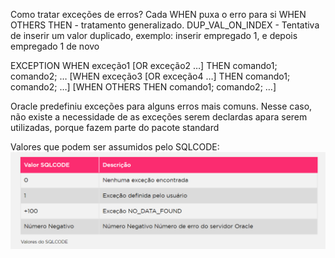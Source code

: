 Como tratar exceções de erros?
Cada WHEN puxa o erro para si 
WHEN OTHERS THEN - tratamento generalizado.
DUP_VAL_ON_INDEX - Tentativa de inserir um valor duplicado, exemplo: inserir empregado 1, e depois empregado 1 de novo

EXCEPTION
WHEN exceção1 [OR exceção2 …] THEN
  comando1;
  comando2;
  …
[WHEN exceção3 [OR exceção4 …] THEN
  comando1;
  comando2;
  …]
[WHEN OTHERS THEN
  comando1;
  comando2;
  …]


  Oracle predefiniu exceções para alguns erros mais comuns. Nesse caso, não existe a necessidade de as exceções serem declardas apara serem utilizadas, porque fazem parte do pacote standard


  Valores que podem ser assumidos pelo SQLCODE:
![sql](img/sql.png)

